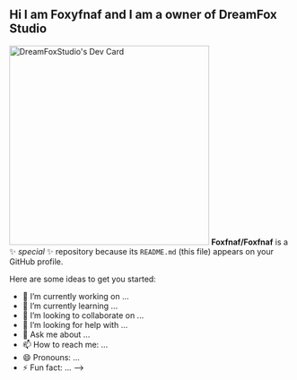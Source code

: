 ## Hi I am Foxyfnaf and I am a owner of DreamFox Studio
<a href="https://app.daily.dev/foxyfnaf93"><img src="https://github.com/Foxfnaf/Foxfnaf/edit/blob/devcard.svg" width="356" alt="DreamFoxStudio's Dev Card"/></a>
**Foxfnaf/Foxfnaf** is a ✨ _special_ ✨ repository because its `README.md` (this file) appears on your GitHub profile.

Here are some ideas to get you started:

- 🔭 I’m currently working on ...
- 🌱 I’m currently learning ...
- 👯 I’m looking to collaborate on ...
- 🤔 I’m looking for help with ...
- 💬 Ask me about ...
- 📫 How to reach me: ...
- 😄 Pronouns: ...
- ⚡ Fun fact: ...
-->
